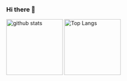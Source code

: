 ### Hi there 👋

<p align="left"> 
  <img alt="github stats" height="150px" src="https://github-readme-stats.vercel.app/api?username=redhoshi&theme=tokyonight&show_icons=ture" />
  <img alt="Top Langs" height="150px" src="https://github-readme-stats.vercel.app/api/top-langs/?username=redhoshi&layout=compact&show_icons=true&theme=tokyonight" />
</p>
